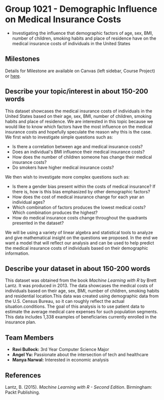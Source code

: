 # Group 1021 - Demographic Influence on Medical Insurance Costs

- Investigating the influence that demographic factors of age, sex, BMI, number of children, smoking habits and place of residence have on the medical insurance costs of individuals in the United States

## Milestones

Details for Milestone are available on Canvas (left sidebar, Course Project) or [here](https://firas.moosvi.com/courses/data301/project/milestone01.html).

## Describe your topic/interest in about 150-200 words


This dataset showcases the medical insurance costs of individuals in the United States based on their age, sex, BMI, number of children, smoking habits and place of residence. We are interested in this topic because we would like to know which factors have the most influence on the medical insurance costs and hopefully speculate the reason why this is the case. We first wish to investigate simple questions such as:

* Is there a correlation between age and medical insurance costs? 
* Does an individual's BMI influence their medical insurance costs? 
* How does the number of children someone has change their medical insurance costs? 
* Do smokers have higher medical insurance costs?

We then wish to investigate more complex questions such as:

* Is there a gender bias present within the costs of medical insurance? If there is, how is this bias emphasized by other demographic factors?
* How does the cost of medical insurance change for each year an individual ages? 
* Which combination of factors produces the lowest medical costs? Which combination produces the highest?
* How do medical insurance costs change throughout the quadrants presented in the dataset? 

We will be using a variety of linear algebra and statistical tools to analyze and give mathematical insight on the questions we proposed. In the end we want a model that will reflect our analysis and can be used to help predict the medical insurance costs of individuals based on their demographic information.


## Describe your dataset in about 150-200 words

This dataset was obtained from the book *Machine Learning with R* by Brett Lantz. It was produced in 2013. The data showcases the medical costs of individuals based on their age, sex, BMI, number of children, smoking habits and residential location.This data was created using demographic data from the U.S. Census Bureau, so it can roughly reflect the actual situation.conditions. The goal of this analysis is to use patient data to estimate the average medical care expenses for such population segments. This data includes 1,338 examples of beneficiaries currently enrolled in the insurance plan.
## Team Members

- **Ravi Bullock:** 3rd Year Computer Science Major
- **Angel Yu:** Passionate about the intersection of tech and healthcare
- **Manya Narwal:** Interested in economic analysis

## References
Lantz, B. (2015). *Machine Learning with R - Second Edition*. Birmingham: Packt Publishing.




